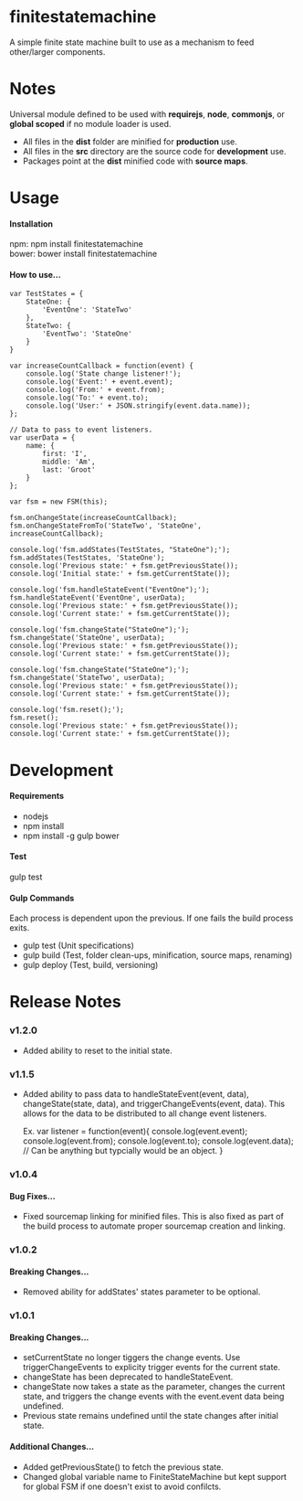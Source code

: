 finitestatemachine
==================

A simple finite state machine built to use as a mechanism to feed other/larger components.

<h1>Notes</h1>

Universal module defined to be used with <b>requirejs</b>, <b>node</b>, <b>commonjs</b>, or <b>global scoped</b> if no module loader is used.

- All files in the <b>dist</b> folder are minified for <b>production</b> use.
- All files in the <b>src</b> directory are the source code for <b>development</b> use.
- Packages point at the <b>dist</b> minified code with <b>source maps</b>.

<h1>Usage</h1>

<h4>Installation</h4>

npm: npm install finitestatemachine<br />
bower: bower install finitestatemachine

<h4>How to use...</h4>

    var TestStates = {
        StateOne: {
            'EventOne': 'StateTwo'
        },
        StateTwo: {
            'EventTwo': 'StateOne'
        }
    }

    var increaseCountCallback = function(event) {
        console.log('State change listener!');
        console.log('Event:' + event.event);
        console.log('From:' + event.from);
        console.log('To:' + event.to);
        console.log('User:' + JSON.stringify(event.data.name));
    };

    // Data to pass to event listeners.
    var userData = {
        name: {
            first: 'I',
            middle: 'Am',
            last: 'Groot'
        }
    };

    var fsm = new FSM(this);

    fsm.onChangeState(increaseCountCallback);
    fsm.onChangeStateFromTo('StateTwo', 'StateOne', increaseCountCallback);

    console.log('fsm.addStates(TestStates, "StateOne");');
    fsm.addStates(TestStates, 'StateOne');
    console.log('Previous state:' + fsm.getPreviousState());
    console.log('Initial state:' + fsm.getCurrentState());

    console.log('fsm.handleStateEvent("EventOne");');
    fsm.handleStateEvent('EventOne', userData);
    console.log('Previous state:' + fsm.getPreviousState());
    console.log('Current state:' + fsm.getCurrentState());

    console.log('fsm.changeState("StateOne");');
    fsm.changeState('StateOne', userData);
    console.log('Previous state:' + fsm.getPreviousState());
    console.log('Current state:' + fsm.getCurrentState());

    console.log('fsm.changeState("StateOne");');
    fsm.changeState('StateTwo', userData);
    console.log('Previous state:' + fsm.getPreviousState());
    console.log('Current state:' + fsm.getCurrentState());

    console.log('fsm.reset();');
    fsm.reset();
    console.log('Previous state:' + fsm.getPreviousState());
    console.log('Current state:' + fsm.getCurrentState());

<h1>Development</h1>

<h4>Requirements</h4>

- nodejs
- npm install
- npm install -g gulp bower

<h4>Test</h4>

gulp test

<h4>Gulp Commands</h4>

Each process is dependent upon the previous. If one fails the build process exits.

- gulp test (Unit specifications)
- gulp build (Test, folder clean-ups, minification, source maps, renaming)
- gulp deploy (Test, build, versioning)

<h1>Release Notes</h1>

<h3>v1.2.0</h3>

- Added ability to reset to the initial state.

<h3>v1.1.5</h3>

- Added ability to pass data to handleStateEvent(event, data), changeState(state, data), and triggerChangeEvents(event, data). This allows for the data to be distributed to all change event listeners. 

    Ex. var listener = function(event){
        console.log(event.event);
        console.log(event.from);
        console.log(event.to);
        console.log(event.data); // Can be anything but typcially would be an object.
    }

<h3>v1.0.4</h3>

<h4>Bug Fixes...</h4>

- Fixed sourcemap linking for minified files. This is also fixed as part of the build process to automate proper sourcemap creation and linking.

<h3>v1.0.2</h3>

<h4>Breaking Changes...</h4>

- Removed ability for addStates' states parameter to be optional.

<h3>v1.0.1</h3>

<h4>Breaking Changes...</h4>

- setCurrentState no longer tiggers the change events. Use triggerChangeEvents to explicity trigger events for the current state.
- changeState has been deprecated to handleStateEvent.
- changeState now takes a state as the parameter, changes the current state, and triggers the change events with the event.event data being undefined.
- Previous state remains undefined until the state changes after initial state.

<h4>Additional Changes...</h4>

- Added getPreviousState() to fetch the previous state.
- Changed global variable name to FiniteStateMachine but kept support for global FSM if one doesn't exist to avoid confilcts.
